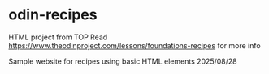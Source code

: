 # odin-recipes
HTML project from TOP
Read https://www.theodinproject.com/lessons/foundations-recipes for more info

Sample website for recipes using basic HTML elements
2025/08/28
